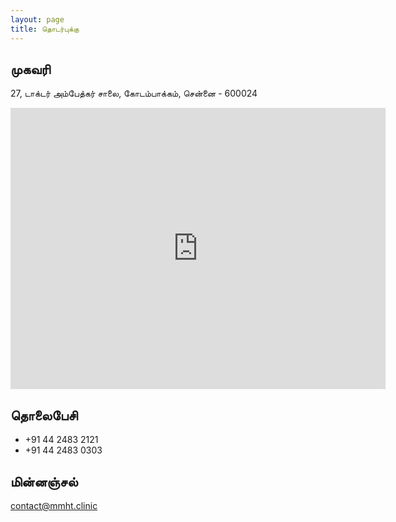 ```yaml
---
layout: page
title: தொடர்புக்கு
---
```


## முகவரி

27, டாக்டர் அம்பேத்கர் சாலை, 
கோடம்பாக்கம், சென்னை - 600024

<iframe src="https://www.google.com/maps/embed?pb=!1m18!1m12!1m3!1d971.7003176692874!2d80.21860102923382!3d13.048318099425353!2m3!1f0!2f0!3f0!3m2!1i1024!2i768!4f13.1!3m3!1m2!1s0x3a5266ee1117e9e7%3A0xf4ffe63338efe671!2sSantham%20Health%20Centre!5e0!3m2!1sen!2sin!4v1586693765377!5m2!1sen!2sin" width="600" height="450" frameborder="0" style="border:0;" allowfullscreen="" aria-hidden="false" tabindex="0"></iframe>

## தொலைபேசி

* +91 44 2483 2121
* +91 44 2483 0303

## மின்னஞ்சல்

contact@mmht.clinic
